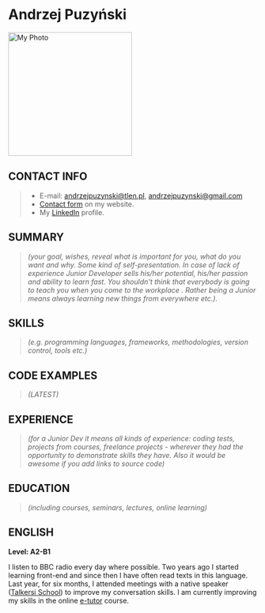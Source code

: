 # Andrzej Puzyński

<img src="https://andrzejpuzynski.github.io/images/andrzej.jpg" width="250" height="250" alt="My Photo">

## CONTACT INFO

> * E-mail: andrzejpuzynski@tlen.pl, andrzejpuzynski@gmail.com
> * [Contact form](https://andrzejpuzynski.github.io/#contact-me) on my website.
> * My [LinkedIn](https://www.linkedin.com/in/andrzejpuzynski/?originalSubdomain=pl) profile.

## SUMMARY
> *(your goal, wishes, reveal what is important for you, what do you want and why.
Some kind of self-presentation. In case of lack of experience  Junior Developer sells his/her potential, his/her passion and ability to learn fast. You shouldn't think that everybody is going to teach you when you come to the workplace . Rather being a Junior means always
learning new things from everywhere etc.).*

## SKILLS

> *(e.g. programming languages, frameworks, methodologies, version control, tools etc.)*

## CODE EXAMPLES 

> *(LATEST)*

## EXPERIENCE

> *(for a Junior Dev it means all kinds of experience: coding tests, projects from courses,
freelance projects - wherever they had the opportunity to demonstrate skills they have.
Also it would be awesome if you add links to source code)*

## EDUCATION

> *(including courses, seminars, lectures, online learning)*

## ENGLISH

**Level: A2-B1**

I listen to BBC radio every day where possible.
Two years ago I started learning front-end and since then I have often read texts in this language.
Last year, for six months, I attended meetings with a native speaker ([Talkersi School](https://talkersi.pl/)) to improve my conversation skills.
I am currently improving my skills in the online [e-tutor](https://www.etutor.pl/) course.
